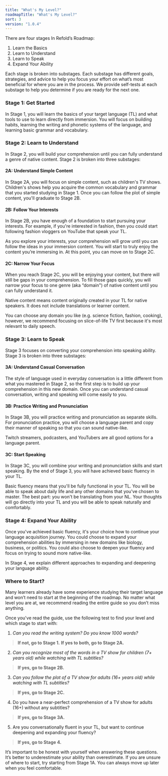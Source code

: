 ```yaml
---
title: "What's My Level?"
roadmapTitle: "What's My Level?"
sort: 3
version: "1.0.4"
---
```


There are four stages In Refold’s Roadmap:
1. Learn the Basics
1. Learn to Understand
1. Learn to Speak
1. Expand Your Ability

Each stage is broken into substages.
Each substage has different goals, strategies, and advice to help you focus your effort on what’s most beneficial for where you are in the process.
We provide self-tests at each substage to help you determine if you are ready for the next one.

### Stage 1: Get Started
In Stage 1, you will learn the basics of your target language (TL) and what tools to use to learn directly from immersion.
You will focus on building habits, learning the writing and phonetic systems of the language, and learning basic grammar and vocabulary.

### Stage 2: Learn to Understand
In Stage 2, you will build your comprehension until you can fully understand a genre of native content.
Stage 2 is broken into three substages:

#### 2A: Understand Simple Content
In Stage 2A, you will focus on simple content, such as children's TV shows.
Children's shows help you acquire the common vocabulary and grammar that you started studying in Stage 1.
Once you can follow the plot of simple content, you'll graduate to Stage 2B.

#### 2B: Follow Your Interests
In Stage 2B, you have enough of a foundation to start pursuing your interests.
For example, if you're interested in fashion, then you could start following fashion vloggers on YouTube that speak your TL.

As you explore your interests, your comprehension will grow until you can follow the ideas in your immersion content.
You will start to truly enjoy the content you’re immersing in.
At this point, you can move on to Stage 2C.

#### 2C: Narrow Your Focus
When you reach Stage 2C, you will be enjoying your content, but there will still be gaps in your comprehension.
To fill those gaps quickly, you will narrow your focus to one genre (aka “domain") of native content until you can fully understand it.

Native content means content originally created in your TL for native speakers.
It does not include translations or learner content.

You can choose any domain you like (e.g. science fiction, fashion, cooking), however, we recommend focusing on slice-of-life TV first because it's most relevant to daily speech.

### Stage 3: Learn to Speak
Stage 3 focuses on converting your comprehension into speaking ability.
Stage 3 is broken into three substages:

#### 3A: Understand Casual Conversation
The style of language used in everyday conversation is a little different from what you mastered in Stage 2, so the first step is to build up your comprehension in this new domain.
Once you can understand casual conversation, writing and speaking will come easily to you.

#### 3B: Practice Writing and Pronunciation
In Stage 3B, you will practice writing and pronunciation as separate skills.
For pronunciation practice, you will choose a language parent and copy their manner of speaking so that you can sound native-like.

Twitch streamers, podcasters, and YouTubers are all good options for a language parent.

#### 3C: Start Speaking
In Stage 3C, you will combine your writing and pronunciation skills and start speaking.
By the end of Stage 3, you will have achieved basic fluency in your TL.

Basic fluency means that you'll be fully functional in your TL.
You will be able to speak about daily life and any other domains that you've chosen to master.
The best part: you won't be translating from your NL.
Your thoughts will go directly into your TL and you will be able to speak naturally and comfortably.

### Stage 4: Expand Your Ability
Once you've achieved basic fluency, it's your choice how to continue your language acquisition journey.
You could choose to expand your comprehension abilities by immersing in new domains like biology, business, or politics.
You could also choose to deepen your fluency and focus on trying to sound more native-like.

In Stage 4, we explain different approaches to expanding and deepening your language ability.


### Where to Start?
Many learners already have some experience studying their target language and won’t need to start at the beginning of the roadmap.
No matter what level you are at, we recommend reading the entire guide so you don’t miss anything.

Once you've read the guide, use the following test to find your level and which stage to start with:

1. *Can you read the writing system? Do you know 1000 words?*
>**If not, go to Stage 1.**
>**If yes to both, go to Stage 2A.**

2. *Can you recognize most of the words in a TV show for children (7+ years old) while watching with TL subtitles?*
>**If yes, go to Stage 2B.**

3. *Can you follow the plot of a TV show for adults (16+ years old) while watching with TL subtitles?*
>**If yes, go to Stage 2C.**

4. Do you have a near-perfect comprehension of a TV show for adults (16+) without any subtitles?
>**If yes, go to Stage 3A.**

5. Are you conversationally fluent in your TL, but want to continue deepening and expanding your fluency?
>**If yes, go to Stage 4.**

It’s important to be honest with yourself when answering these questions.
It’s better to underestimate your ability than overestimate.
If you are unsure of where to start, try starting from Stage 1A.
You can always move up later when you feel comfortable.

